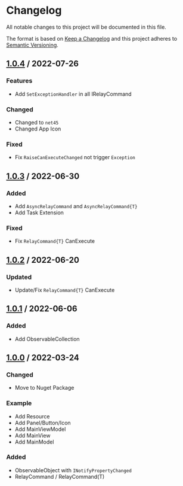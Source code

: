 # Changelog
All notable changes to this project will be documented in this file.

The format is based on [Keep a Changelog](http://keepachangelog.com/en/1.0.0/)
and this project adheres to [Semantic Versioning](http://semver.org/spec/v2.0.0.html).

## [1.0.4] / 2022-07-26
### Features
- Add `SetExceptionHandler` in all IRelayCommand
### Changed
- Changed to `net45`
- Changed App Icon
### Fixed
- Fix `RaiseCanExecuteChanged` not trigger `Exception`

## [1.0.3] / 2022-06-30
### Added
- Add `AsyncRelayCommand` and `AsyncRelayCommand{T}`
- Add Task Extension
### Fixed
- Fix `RelayCommand{T}` CanExecute

## [1.0.2] / 2022-06-20
### Updated
- Update/Fix `RelayCommand{T}` CanExecute

## [1.0.1] / 2022-06-06
### Added
- Add ObservableCollection

## [1.0.0] / 2022-03-24
### Changed
- Move to Nuget Package
### Example
- Add Resource
- Add Panel/Button/Icon
- Add MainViewModel
- Add MainView
- Add MainModel
### Added
- ObservableObject with `INotifyPropertyChanged`
- RelayCommand / RelayCommand(T)

[vNext]: ../../compare/1.0.0...HEAD
[1.0.4]: ../../compare/1.0.3...1.0.4
[1.0.3]: ../../compare/1.0.2...1.0.3
[1.0.2]: ../../compare/1.0.1...1.0.2
[1.0.1]: ../../compare/1.0.0...1.0.1
[1.0.0]: ../../compare/1.0.0